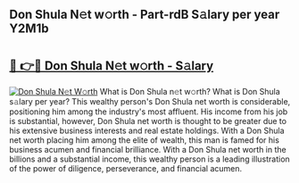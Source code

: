 ## Don Shula N𝚎t w𝚘rth - Part-rdB S𝚊lary per year Y2M1b

# <h2><a href="http://gc0d1px.nevu.top/?p=Don+Shula">🔗 👉🔴 Don Shula N𝚎t w𝚘rth - S𝚊lary</a></h2>

[![Don Shula N𝚎t W𝚘rth](https://i.imgur.com/Oavwk0R.jpeg)](http://gc0d1px.nevu.top/?p=Don+Shula)
What is Don Shula n𝚎t w𝚘rth? What is Don Shula s𝚊lary per year?
This wealthy person's Don Shula net worth is considerable, positioning him among the industry's most affluent. His income from his job is substantial, however, Don Shula net worth is thought to be greater due to his extensive business interests and real estate holdings. With a Don Shula net worth placing him among the elite of wealth, this man is famed for his business acumen and financial brilliance. With a Don Shula net worth in the billions and a substantial income, this wealthy person is a leading illustration of the power of diligence, perseverance, and financial acumen.
